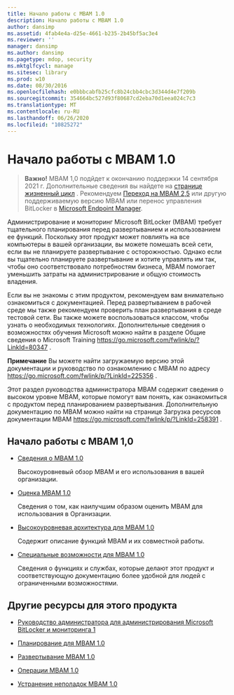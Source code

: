 ```yaml
---
title: Начало работы с MBAM 1.0
description: Начало работы с MBAM 1.0
author: dansimp
ms.assetid: 4fab4e4a-d25e-4661-b235-2b45bf5ac3e4
ms.reviewer: ''
manager: dansimp
ms.author: dansimp
ms.pagetype: mdop, security
ms.mktglfcycl: manage
ms.sitesec: library
ms.prod: w10
ms.date: 08/30/2016
ms.openlocfilehash: e0bbbcabfb25cfc8b24cbb4cbc3d344d4e7f209b
ms.sourcegitcommit: 354664bc527d93f80687cd2eba70d1eea024c7c3
ms.translationtype: MT
ms.contentlocale: ru-RU
ms.lasthandoff: 06/26/2020
ms.locfileid: "10825272"
---
```

# Начало работы с MBAM 1.0

> **Важно!** MBAM 1,0 подйдет к окончанию поддержки 14 сентября 2021 г. 
> Дополнительные сведения вы найдете на [странице жизненный цикл](https://support.microsoft.com/lifecycle/search?alpha=Microsoft%20BitLocker%20Administration%20and%20Monitoring%201.0) . Рекомендуем [Переход на MBAM 2,5](https://docs.microsoft.com/microsoft-desktop-optimization-pack/mbam-v25/upgrading-to-mbam-25-or-mbam-25-sp1-from-previous-versions) или другую поддерживаемую версию MBAM или перенос управления BitLocker в [Microsoft Endpoint Manager](https://www.microsoft.com/microsoft-365/microsoft-endpoint-manager).


Администрирование и мониторинг Microsoft BitLocker (MBAM) требует тщательного планирования перед развертыванием и использованием ее функций. Поскольку этот продукт может повлиять на все компьютеры в вашей организации, вы можете помешать всей сети, если вы не планируете развертывание с осторожностью. Однако если вы тщательно планируете развертывание и хотите управлять им так, чтобы оно соответствовало потребностям бизнеса, MBAM помогает уменьшить затраты на администрирование и общую стоимость владения.

Если вы не знакомы с этим продуктом, рекомендуем вам внимательно ознакомиться с документацией. Перед развертыванием в рабочей среде мы также рекомендуем проверить план развертывания в среде тестовой сети. Вы также можете воспользоваться классом, чтобы узнать о необходимых технологиях. Дополнительные сведения о возможностях обучения Microsoft можно найти в разделе Общие сведения о Microsoft Training <https://go.microsoft.com/fwlink/p/?LinkId=80347> .

**Примечание**  Вы можете найти загружаемую версию этой документации и руководство по ознакомлению с MBAM по адресу <https://go.microsoft.com/fwlink/p/?LinkId=225356> .

 

Этот раздел руководства администратора MBAM содержит сведения о высоком уровне MBAM, которые помогут вам понять, как ознакомиться с продуктом перед планированием развертывания. Дополнительную документацию по MBAM можно найти на странице Загрузка ресурсов документации MBAM <https://go.microsoft.com/fwlink/p/?LinkId=258391> .

## Начало работы с MBAM 1,0


-   [Сведения о MBAM 1.0](about-mbam-10.md)

    Высокоуровневый обзор MBAM и его использования в вашей организации.

-   [Оценка MBAM 1.0](evaluating-mbam-10.md)

    Сведения о том, как наилучшим образом оценить MBAM для использования в Организации.

-   [Высокоуровневая архитектура для MBAM 1.0](high-level-architecture-for-mbam-10.md)

    Содержит описание функций MBAM и их совместной работы.

-   [Специальные возможности для MBAM 1.0](accessibility-for-mbam-10.md)

    Сведения о функциях и службах, которые делают этот продукт и соответствующую документацию более удобной для людей с ограниченными возможностями.

## <a href="" id="other-resources-for-this-product-"></a>Другие ресурсы для этого продукта


-   [Руководство администратора для администрирования Microsoft BitLocker и мониторинга 1](index.md)

-   [Планирование для MBAM 1.0](planning-for-mbam-10.md)

-   [Развертывание MBAM 1.0](deploying-mbam-10.md)

-   [Операции MBAM 1.0](operations-for-mbam-10.md)

-   [Устранение неполадок MBAM 1.0](troubleshooting-mbam-10.md)

 

 






